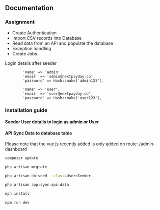 ## Documentation

### Assignment

- Create Authentication
- Import CSV records into Database
- Read data from an API and populate the database
- Exception handling
- Create Jobs

<p>Login details after seeder</p>

            'name' => 'admin',
            'email' => 'admin@nextpayday.co',
            'password' => Hash::make('admin123'),

            'name' => 'user',
            'email' => 'user@nextpayday.co',
            'password' => Hash::make('user123'),

### Installation guide

#### Seeder User details to login as admin or User

#### API Sync Data to database table

<p>Please note that the vue js recently added is only added on route: /admin-dashboard</p>

```bash
composer update

php artisan migrate

php artisan db:seed --class=UsersSeeder

php artisan app:sync-api-data 

npn install

npm run dev

